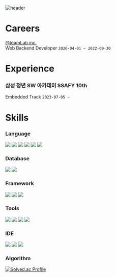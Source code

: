 ![header](https://capsule-render.vercel.app/api?type=cylinder&color=timeGradient&height=150&section=header&text=Gaon%20Park&fontColor=ffffff&fontSize=70&animation=fadeIn&fontAlignY=55)

# Careers
[@teamLab inc.](https://github.com/team-lab) <br>
Web Backend Developer `2020-04-01 ~ 2022-09-30`

# Experience
### 삼성 청년 SW 아카데미 SSAFY 10th
Embedded Track `2023-07-05 ~`

# Skills
### Language 
<img 
    src="https://img.shields.io/badge/JAVA-007396?style=for-the-badge&logo=coffeescript&logoColor=white"
/>
<img src="https://img.shields.io/badge/Kotlin-7F52FF?style=for-the-badge&logo=Kotlin&logoColor=white">
<img src="https://img.shields.io/badge/C++-00599C?style=for-the-badge&logo=C%2B%2B&&logoColor=white">
<img src="https://img.shields.io/badge/python-3776AB?style=for-the-badge&logo=python&&logoColor=white">
<img src="https://img.shields.io/badge/JavaScript-F7DF1E?style=for-the-badge&logo=JavaScript&logoColor=white"> 
<img src="https://img.shields.io/badge/typescript-3178C6?style=for-the-badge&logo=typescript&logoColor=white"> 

### Database
<img 
    src="https://img.shields.io/badge/MySQL-4479A1?style=for-the-badge&logo=MySQL&logoColor=white"
/>
<img src="https://img.shields.io/badge/postgresql-4169E1?style=for-the-badge&logo=postgresql&logoColor=white">

### Framework
<img 
    src="https://img.shields.io/badge/Spring-6DB33F?style=for-the-badge&logo=Spring&logoColor=white"
/>
<img 
    src="https://img.shields.io/badge/Spring_boot-6DB33F?style=for-the-badge&logo=Springboot&logoColor=white"
/>
<img src="https://img.shields.io/badge/next.js-000000?style=for-the-badge&logo=Next.js&logoColor=white">

### Tools
<img 
    src="https://img.shields.io/badge/aws-232F3E?style=for-the-badge&logo=aws&logoColor=white"
/>
<img src="https://img.shields.io/badge/nginx-009639?style=for-the-badge&logo=nginx&logoColor=white">
<img src="https://img.shields.io/badge/github-181717?style=for-the-badge&logo=github&logoColor=white">
<img src="https://img.shields.io/badge/Slack-4A154B?style=for-the-badge&logo=Slack&logoColor=white">

### IDE
<img 
    src="https://img.shields.io/badge/IntelliJ IDEA-000000?style=for-the-badge&logo=intellij-idea&logoColor=white"
/>
<img src="https://img.shields.io/badge/VSC-007ACC?style=for-the-badge&logo=VisualStudioCode&logoColor=white">
<img 
    src="https://img.shields.io/badge/Visual Studio-5C2D91?style=for-the-badge&logo=visual-studio&logoColor=white"
/>

### Algorithm
[![Solved.ac Profile](http://mazassumnida.wtf/api/v2/generate_badge?boj=rlatjsgnl519)](https://solved.ac/ondol/)
<br/>
